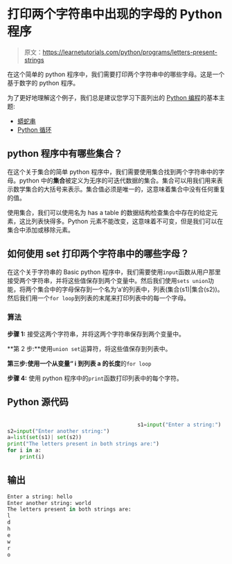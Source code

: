# 打印两个字符串中出现的字母的 Python 程序

> 原文：<https://learnetutorials.com/python/programs/letters-present-strings>

在这个简单的 python 程序中，我们需要打印两个字符串中的哪些字母。这是一个基于数字的 python 程序。

为了更好地理解这个例子，我们总是建议您学习下面列出的 [Python 编程](../ "Python tutorial")的基本主题:

*   [蟒蛇串](../../python/python-string "operators in python")
*   [Python 循环](../../python/python-loop-tutorials "operators in python")

## python 程序中有哪些集合？

在这个关于集合的简单 python 程序中，我们需要使用集合找到两个字符串中的字母。python 中的**集合**被定义为无序的可迭代数据的集合。集合可以用我们用来表示数学集合的大括号来表示。集合值必须是唯一的，这意味着集合中没有任何重复的值。

使用集合，我们可以使用名为 has a table 的数据结构检查集合中存在的给定元素，这比列表快得多。Python 元素不能改变，这意味着不可变，但是我们可以在集合中添加或移除元素。

## 如何使用 set 打印两个字符串中的哪些字母？

在这个关于字符串的 Basic python 程序中，我们需要使用`input`函数从用户那里接受两个字符串，并将这些值保存到两个变量中。然后我们使用`sets union`功能，将两个集合中的字母保存到一个名为‘a’的列表中，列表(集合(s1)|集合(s2))。然后我们用一个`for loop`到列表的末尾来打印列表中的每一个字母。

### 算法

**步骤 1:** 接受这两个字符串，并将这两个字符串保存到两个变量中。

**第 2 步:**使用`union set`运算符，将这些值保存到列表中。

**第三步:**使用一个从变量“ **i** 到列表 a 的**长度**的`for loop`

**步骤 4:** 使用 python 程序中的`print`函数打印列表中的每个字符。

## Python 源代码

```py

                                          s1=input("Enter a string:")
s2=input("Enter another string:")
a=list(set(s1)| set(s2))
print("The letters present in both strings are:")
for i in a:
    print(i)

```

## 输出

```py
Enter a string: hello
Enter another string: world
The letters present in both strings are:
l
d
h
e
w
r
o
```